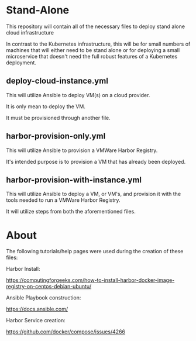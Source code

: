 # Stand-Alone

This repository will contain all of the necessary files to deploy stand alone cloud infrastructure

In contrast to the Kubernetes infrastructure, this will be for small numbers of machines that will either need to be stand alone or for deploying a small microservice that doesn't need the full robust features of a Kubernetes deployment.

## deploy-cloud-instance.yml

This will utilize Ansible to deploy VM(s) on a cloud provider.

It is only mean to deploy the VM.

It must be provisioned through another file.

## harbor-provision-only.yml

This will utilize Ansible to provision a VMWare Harbor Registry.

It's intended purpose is to provision a VM that has already been deployed.

## harbor-provision-with-instance.yml

This will utilize Ansible to deploy a VM, or VM's, and provision it with the tools needed to run a VMWare Harbor Registry.

It will utilize steps from both the aforementioned files.

# About

The following tutorials/help pages were used during the creation of these files:

Harbor Install: 

https://computingforgeeks.com/how-to-install-harbor-docker-image-registry-on-centos-debian-ubuntu/

Ansible Playbook construction:

https://docs.ansible.com/

Harbor Service creation:

https://github.com/docker/compose/issues/4266